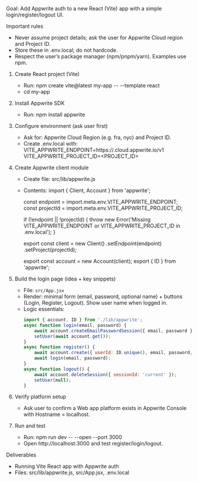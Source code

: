 Goal: Add Appwrite auth to a new React (Vite) app with a simple login/register/logout UI.

Important rules

- Never assume project details; ask the user for Appwrite Cloud region and Project ID.
- Store these in .env.local; do not hardcode.
- Respect the user’s package manager (npm/pnpm/yarn). Examples use npm.

1. Create React project (Vite)
    - Run: npm create vite@latest my-app -- --template react
    - cd my-app

2. Install Appwrite SDK
    - Run: npm install appwrite

3. Configure environment (ask user first)
    - Ask for: Appwrite Cloud Region (e.g. fra, nyc) and Project ID.
    - Create .env.local with:
      VITE_APPWRITE_ENDPOINT=https://<REGION>.cloud.appwrite.io/v1
      VITE_APPWRITE_PROJECT_ID=<PROJECT_ID>

4. Create Appwrite client module
    - Create file: src/lib/appwrite.js
    - Contents:
      import { Client, Account } from 'appwrite';

        const endpoint = import.meta.env.VITE_APPWRITE_ENDPOINT;
        const projectId = import.meta.env.VITE_APPWRITE_PROJECT_ID;

        if (!endpoint || !projectId) {
        throw new Error('Missing VITE_APPWRITE_ENDPOINT or VITE_APPWRITE_PROJECT_ID in .env.local');
        }

        export const client = new Client()
        .setEndpoint(endpoint)
        .setProject(projectId);

        export const account = new Account(client);
        export { ID } from 'appwrite';

5. Build the login page (idea + key snippets)
    - File: `src/App.jsx`
    - Render: minimal form (email, password, optional name) + buttons (Login, Register, Logout). Show user name when logged in.
    - Logic essentials:
        ```js
        import { account, ID } from './lib/appwrite';
        async function login(email, password) {
            await account.createEmailPasswordSession({ email, password });
            setUser(await account.get());
        }
        async function register() {
            await account.create({ userId: ID.unique(), email, password, name });
            await login(email, password);
        }
        async function logout() {
            await account.deleteSession({ sessionId: 'current' });
            setUser(null);
        }
        ```

6. Verify platform setup
    - Ask user to confirm a Web app platform exists in Appwrite Console with Hostname = localhost.

7. Run and test
    - Run: npm run dev -- --open --port 3000
    - Open http://localhost:3000 and test register/login/logout.

Deliverables

- Running Vite React app with Appwrite auth
- Files: src/lib/appwrite.js, src/App.jsx, .env.local
